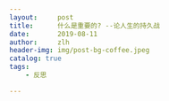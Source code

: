 ```yaml
---
layout:     post
title:      什么是重要的? --论人生的持久战
date:       2019-08-11
author:     zlh
header-img: img/post-bg-coffee.jpeg
catalog: true
tags:
    - 反思

---
```


